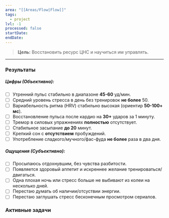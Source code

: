 ```yaml
---
area: "[[Areas/Flow|Flow]]"
tags:
  - project
lvl: -1
processed: false
startDate:
endDate:
---
```


> **Цель:** Восстановить ресурс ЦНС и научиться им управлять.
---

### Результаты

##### Цифры (Объективно):
- [ ] Утренний пульс стабильно в диапазоне **45-60** уд/мин.
- [ ] Средний уровень стресса в день без тренировок **не более** 50.
- [ ] Вариабельность ритма (HRV) стабильно высокая (ориентир **50-100+ мс**).
- [ ] Восстановление пульса после кардио на **30+** ударов за 1 минуту.
- [ ] Тремор в силовых упражнениях **полностью** отсутствует.
- [ ] Стабильное засыпание **до 20** минут.
- [ ] Крепкий сон с **отсутствием** пробуждений.
- [ ] Употребление сладкого/мучного/фас-фуда **не более** раза в два дня.

##### Ощущения (Субъективно):
- [ ] Просыпаюсь отдохнувшим, без чувства разбитости.
- [ ] Появляется здоровый аппетит и искреннее желание тренироваться/двигаться.
- [ ] Одна плохая ночь или стресс больше не выбивают из колеи на несколько дней.
- [ ] Перестаю думать об наличии/отсуствии энергии.
- [ ] Перестаю заглушать стресс бесконечным просмотром сериалов.

### Активные задачи
